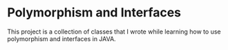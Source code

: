 # Polymorphism and Interfaces

This project is a collection of classes that I wrote while learning how to use polymorphism and interfaces in JAVA.
